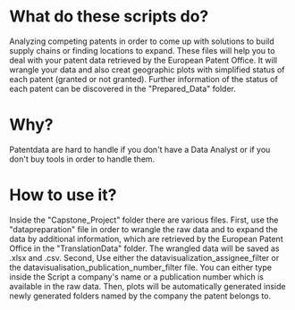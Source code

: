 # What do these scripts do?
Analyzing competing patents in order to come up with solutions to build supply chains or finding locations to expand.
These files will help you to deal with your patent data retrieved by the European Patent Office. It will wrangle your data and also creat geographic plots with simplified status of each patent (granted or not granted). Further information of the status of each patent can be discovered in the "Prepared_Data" folder.

# Why?
Patentdata are hard to handle if you don't have a Data Analyst or if you don't buy tools in order to handle them.

# How to use it?
Inside the "Capstone_Project" folder there are various files. First, use the "datapreparation" file in order to wrangle the raw data and to expand the data by additional information, which are retrieved by the European Patent Office in the "TranslationData" folder. The wrangled data will be saved as .xlsx and .csv. Second, Use either the datavisualization_assignee_filter or the datavisualisation_publication_number_filter file. You can either type inside the Script a company's name or a publication number which is available in the raw data. Then, plots will be automatically generated inside newly generated folders named by the company the patent belongs to.
